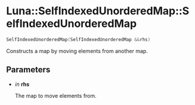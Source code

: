 # Luna::SelfIndexedUnorderedMap::SelfIndexedUnorderedMap

```c++
SelfIndexedUnorderedMap(SelfIndexedUnorderedMap &&rhs)
```

Constructs a map by moving elements from another map. 



## Parameters
* *in* **rhs**

    The map to move elements from. 

